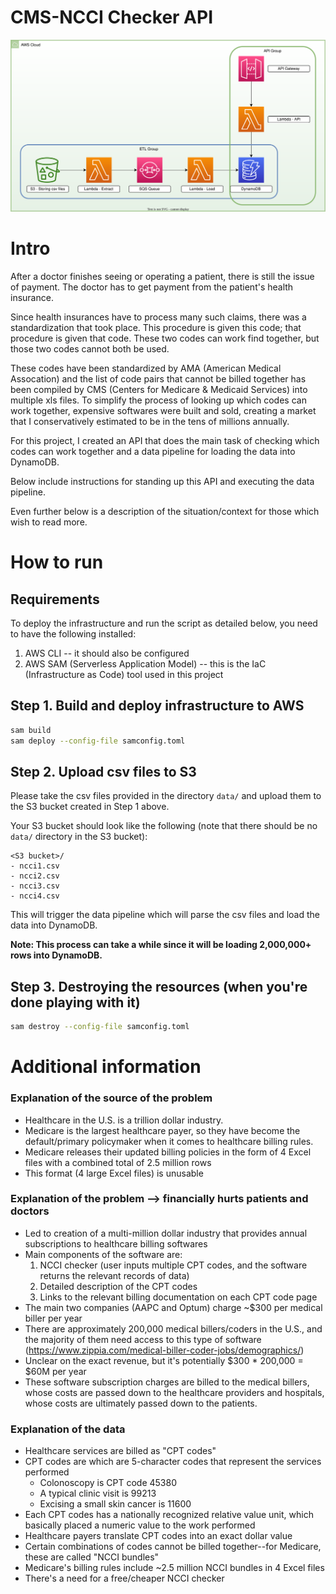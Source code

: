 # CMS-NCCI Checker API

![](./NCCI_Project_Diagram.svg)


# Intro

After a doctor finishes seeing or operating a patient, there is still the issue of payment. The doctor has to get payment from the patient's health insurance.

Since health insurances have to process many such claims, there was a standardization that took place. This procedure is given this code; that procedure is given that code. These two codes can work find together, but those two codes cannot both be used.

These codes have been standardized by AMA (American Medical Assocation) and the list of code pairs that cannot be billed together has been compiled by CMS (Centers for Medicare & Medicaid Services) into multiple xls files. To simplify the process of looking up which codes can work together, expensive softwares were built and sold, creating a market that I conservatively estimated to be in the tens of millions annually.

For this project, I created an API that does the main task of checking which codes can work together and a data pipeline for loading the data into DynamoDB.

Below include instructions for standing up this API and executing the data pipeline.

Even further below is a description of the situation/context for those which wish to read more.



# How to run
## Requirements
To deploy the infrastructure and run the script as detailed below, you need to have the following installed:
1. AWS CLI -- it should also be configured
2. AWS SAM (Serverless Application Model) -- this is the IaC (Infrastructure as Code) tool used in this project

## Step 1. Build and deploy infrastructure to AWS

```bash
sam build
sam deploy --config-file samconfig.toml
```

## Step 2. Upload csv files to S3

Please take the csv files provided in the directory `data/` and upload them to the S3 bucket created in Step 1 above. 

Your S3 bucket should look like the following (note that there should be no `data/` directory in the S3 bucket):
```
<S3 bucket>/
- ncci1.csv
- ncci2.csv
- ncci3.csv
- ncci4.csv
```

This will trigger the data pipeline which will parse the csv files and load the data into DynamoDB.

**Note: This process can take a while since it will be loading 2,000,000+ rows into DynamoDB.**

## Step 3. Destroying the resources (when you're done playing with it)
```bash
sam destroy --config-file samconfig.toml
```

# Additional information

### Explanation of the source of the problem
- Healthcare in the U.S. is a trillion dollar industry. 
- Medicare is the largest healthcare payer, so they have become the default/primary policymaker when it comes to healthcare billing rules.
- Medicare releases their updated billing policies in the form of 4 Excel files with a combined total of 2.5 million rows
- This format (4 large Excel files) is unusable

### Explanation of the problem --> financially hurts patients and doctors
- Led to creation of a multi-million dollar industry that provides annual subscriptions to healthcare billing softwares
- Main components of the software are:
    1. NCCI checker (user inputs multiple CPT codes, and the software returns the relevant records of data)
    2. Detailed description of the CPT codes
    3. Links to the relevant billing documentation on each CPT code page
- The main two companies (AAPC and Optum) charge ~$300 per medical biller per year
- There are approximately 200,000 medical billers/coders in the U.S., and the majority of them need access to this type of software (https://www.zippia.com/medical-biller-coder-jobs/demographics/)
- Unclear on the exact revenue, but it's potentially $300 * 200,000 = $60M per year
- These software subscription charges are billed to the medical billers, whose costs are passed down to the healthcare providers and hospitals, whose costs are ultimately passed down to the patients.

### Explanation of the data
- Healthcare services are billed as "CPT codes"
- CPT codes are which are 5-character codes that represent the services performed
    - Colonoscopy is CPT code 45380
    - A typical clinic visit is 99213
    - Excising a small skin cancer is 11600
- Each CPT codes has a nationally recognized relative value unit, which basically placed a numeric value to the work performed
- Healthcare payers translate CPT codes into an exact dollar value
- Certain combinations of codes cannot be billed together--for Medicare, these are called "NCCI bundles" 
- Medicare's billing rules include ~2.5 million NCCI bundles in 4 Excel files
- There's a need for a free/cheaper NCCI checker

